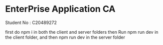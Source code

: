 # EnterPrise Application CA

Student No : C20489272

first do npm i in both the client and server folders
then
Run npm run dev in the client folder, and then npm run dev in the server folder
